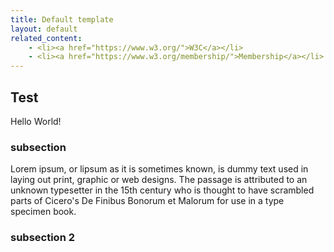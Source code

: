 ```yaml
---
title: Default template
layout: default
related_content:
    - <li><a href="https://www.w3.org/">W3C</a></li>
    - <li><a href="https://www.w3.org/membership/">Membership</a></li>
---
```



## Test

Hello World!

### subsection

Lorem ipsum, or lipsum as it is sometimes known, is dummy text used in laying out print, graphic or web designs. The passage is attributed to an unknown typesetter in the 15th century who is thought to have scrambled parts of Cicero's De Finibus Bonorum et Malorum for use in a type specimen book.

### subsection 2